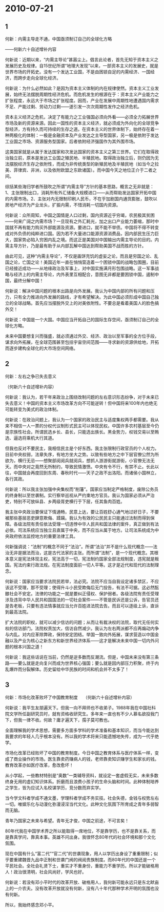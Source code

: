 # 2010-07-21

## 1

何新：内需主导走不通，中国亟须制订自己的全球化方略

――何新六十自述增补内容

何新说：近期以来，“内需主导论”甚嚣尘上。倡言此论者，首先无知于资本主义之发展历史及规律。自15世纪所谓“地理大发现”以来，一部资本主义的发展史，就是世界市场的开拓史。没有一个发达工业国，不是由困锁自足的内需经济、一国经济，而跨步走向全球化经济。

何新说：为什么必然如此？是因为资本主义体制的内在规律使然。资本主义工业发展，始终无法摆脱周期性经济危机。而危机发生的根源在于：资本主义产业能力之扩张程度，永远大于市场之扩张程度。因而，产业在发展中周期性地遭遇国内需求不足、产能过剩、劳动力过剩――遂引发一次次周期性发作之经济危机。

资本主义经济之危机，决定了有能力之工业强国必须向外看――必须全力拓展世界市场及新的资源来源。因此一国性的资本主义经济，就必须成为外向化的全球竞争型经济，方有持久而可持续的生存之道。在资本主义的世界体制下，始终存在着一种两极化的体制：一极是金融资本及产业发达之主导型国家，另一极是依附于发达工业国之市场、资源服务型国家。后者依附经济强国作为其外围市场。

这类国家就是从属于发达国家和次发达国家的资本主义之第三世界。它们在取得政治独立前，原本是发达工业国之殖民地、半殖民地。取得政治独立后，则仍因为无法摆脱经济生存之依附性，而成为非传统类型的新殖民地及半殖民地（如当今之拉美、菲律宾、非洲，以及依附欧盟之东欧诸国）。而中国今天之地位正介于二者之间。

综括某些海归学者所鼓吹之所谓“内需主导”方针的基本思路，概言之无非就是：1、主张限制出口，消耗所有外汇储备大规模进口――从而帮助发达国家开拓中国的内需市场。2、主张对内无限制印刷人民币，不在乎加剧国内通货膨胀，鼓吹以房地产经济为产业龙头，扩振内需，不惜消耗一切国内资源。

何新说：众所周知，中国之国情是人口过剩，国内资源近乎穷竭，农民极其贫困――何来广阔之内需市场？一旦现有之外汇耗光，加之出口产业能力萎缩，那时中国就不再有能力购买外部能源及资源。要进口，就不能不举债。中国将不得不转变成对外负债的纯粹进口国。因为若不大量进口能源资源消费品，因内部民生压力巨大，国家势必陷入穷困内乱之境。而这正是美国对中国输出内需主导论的目的。内需主导方针，乃是最有助于从内部瓦解中国达到帮助美国不战而胜的方针。

由此可见，这种“内需主导论”，不仅是画饼充饥的虚妄之论，而且是穷国之论、乱国之论，亡国之论！美国近年一直在悄悄营造着一个困锁中国的战略包围圈，目前已经接近成功――从地缘政治及军事上，对中国实施满月形包围战略。这一军事战略与经济上的内需主导论，内外表里互相配合，意图无非都是要困锁中国，遏制中国，最终分解中国！

何新说：解决中国问题的根本出路是向外发展。我认为中国内部的所有问题和压力，只有全力推进向外发展的路线，才有希望解决。为此中国必须形成中国自己独立的全球战略。首先应当摆脱外交上的对美依附性。不要总是看着美国人的脸色搞外交！

何新说：中国是一个大国。中国应当开拓自己的国际生存空间，亟须制订自己的全球化方略。

未来中国要想复兴而强盛，就必须通过外交、经济、政治以至军事的全方位手段，谋求向外拓展，在全球范围甚至包括宇宙空间范围――寻求新的资源供给地，开拓而逐步建构全球化的大市场空间网络。

## 2

何新：左右之争已失去意义

（何新六十自述增补内容）　 

何新说：我认为，若干年来政治上围绕改制问题的左右意识形态纷争，对于未来已失去意义！中国的资本主义市场改革方向不可能逆转！但中国将来100年内也绝无可能转变为美式的政治体制。

何新说：在政治问题上，我认为一个国家的政治民主与适度集权两手都需要。我从来不相信一人一票的分权代议制形式民主可以体现民权。中国许多农村基层至今仍是宗族性社会。所谓民选乡长、县长，只能选出族长。黑金势力，权钱交易以至贿选、逼选将乘机大行其道。

但我也反对不要民主，我相信民主是个好东西。我主张限制行政官员的个人权力。目前中央权弱，法章失序，有地方坐大之势。以致有些地方之中下层官僚公然为所欲为，横行无忌――想聚部阅阅兵就阅兵，想抓人游游街就游街，小官僚无法无天。而中央对之竟然无所制约，导致民情激愤。中央有令不行，有禁不止。长此以往，中国就会再度回到东周、春秋时代――天子之政不出洛阳。而诸侯小国林立，各行其政。

何新说：所以我主张加强中央集权而“削藩”。国家应当制定严格制度，废除公务员的终身制以至世袭制。实行察举巡视从严约束地方官员。我认为国家必须从严治吏，特别不可放纵县、乡两级胥吏横行于下层，任其鱼肉百姓。

我主张中央政治要保证下情通畅，民意上达，要让百姓舒心通气地过好日子，不要被那些基层恶吏肆意欺侮、蹂躏。我认为有效的公民民主只能通过法制而得到保障。各级法院有责任依法受理一切违悖中华人民共和国法律的案件，真正做到有法必依。司法系统应当独立且直属于中央，而不应当从属于地方。让司法系统成为中央政府依法监控地方的重要法律工具。

何新强调说：“法制”的概念不同于“法治”。所谓“法治”并不是什么现代概念――法治无非是据法而治，这是古代法家的主张。而所谓“法制”，是一个现代概念。其根本意义是宪法体现主权，宪法高于一切，宪法制约国家全部法规制度，违宪就是叛国。宪法约束行政法规。在宪法制度面前一切人平等。这才是近代和现代的法制理念。

何新说：国家应当要求法院民若举，法必究。法院不应当自我设定诸多禁区，不应该这不受理，那不受理；使得升斗小民受欺侮后无门投告，有法不可据。这必然酝酿社会不安定。法律的功能之一就是要纠正侵权、保护弱者。各级法院有责任受理涉及违背中华人民共和国国法的一切社会案件――不管是民诉还是公诉，告官员还是告老板，只要有违法情事就应当允许百姓进法院去告。而且可以逐级上诉，直诉到最高法院。

扩大法院的职权，就可以减少信访的问题；从而让有裁决权的法院，取代无任何实权的信访部门。法院权责加大，信访自然减少。我认为左右两派都不应再煽动内争与内乱。对内应革除弊政，保持安定团结。举国一致向外拓展，谋求营造以中国金融以及产业为核心之新东方和新世界经济体系――这才是解决未来中国一切内外问题的根本兴国之道！

何新说：我这些话说在当前，仍然是逆多数而反潮流。但是，中国未来没有第三条路――要么就是走向复兴而成为世界核心强国；要么就是因内部压力积聚，终于内乱爆炸而分裂解体。历史留给中华民族的时间和机会并不太多了！

## 3

何新：市场化改革败坏了中国教育制度　  （何新六十自述增补内容）

何新说：我平生友朋遍天下。但我一向不拜师也不收弟子。1988年我在中国社科院文学所任副研究员时，就有资格收研究生。多年来一直也有不少人慕名欲投我门下，但我一律不收。何故？庸才遍天下，孺子莫可教也。

全面理解我的学术思想，需要多方面多学科的学术准备和基本知识，而当今能达到我要求的年轻人几乎根本没有。所以我的学术将来只能遗憾地失传，成为一代乎绝学。

市场化改革已经败坏了中国的教育制度。今日中国之教育体系与医疗体系一样，变成了商业操作的市场。医生靠卖药赚病人的钱，老师靠卖知识赚学生和家长的钱。教育改革亦如医疗改革，愈改愈坏！

从小学起，一些教材特别是“奥数”一类辅导资料，就设定一套虚假无实，未来多数终身无用的虚幻知识体系。折磨而且浪费小孩子的生命头脑和时间。此种体制培养之学生，皆为应试入名校谋学历，竞分数而弃实学。

当今学文科者学成不通文墨，学理科者学成不务实技。社会失德，金钱与权势左右一切。唯娱乐化与动漫化弥漫浸淫当代文化。此种文化氛围下所育成之青年多弱智而无脑。

青年乃国家之未来与希望。青年无才俊，中国之前途，不可言矣！

80年代我在中国学术界之所以能取得一席地位，不是靠学历，也不是靠关系，而是靠真学问，靠真本事。英雄不问出身。我很怀念80年代的社会环境和那个文化氛围。

现在中国有什么“富二代”“官二代”的世袭现象，用人以学历出身设了重重限制；似乎要重建魏晋九品中正制和世袭门阀的阀阅贵族制度。而80年代的中国还是一个平民社会。全社会礼贤下士，重实才不重身份，重能力不重学历。所以才能破格用人！政治很清明，社会风尚好，学风也好。

何新说：若没有邓小平时代的改革开放、破格用人，我何新可能永远只是东北畎亩上的一介农夫。没有改革开放就没有何新，没有八十年代那种学术开明的氛围也没有何新。

所以，我始终感念邓小平。

